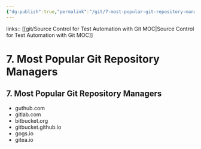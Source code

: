 ```yaml
---
{"dg-publish":true,"permalink":"/git/7-most-popular-git-repository-managers/","created":"","updated":""}
---
```


links:: [[git/Source Control for Test Automation with Git MOC\|Source Control for Test Automation with Git MOC]]

# 7. Most Popular Git Repository Managers

## 7. Most Popular Git Repository Managers

- guthub.com
- gitlab.com
- bitbucket.org
- gitbucket.github.io
- gogs.io
- gitea.io